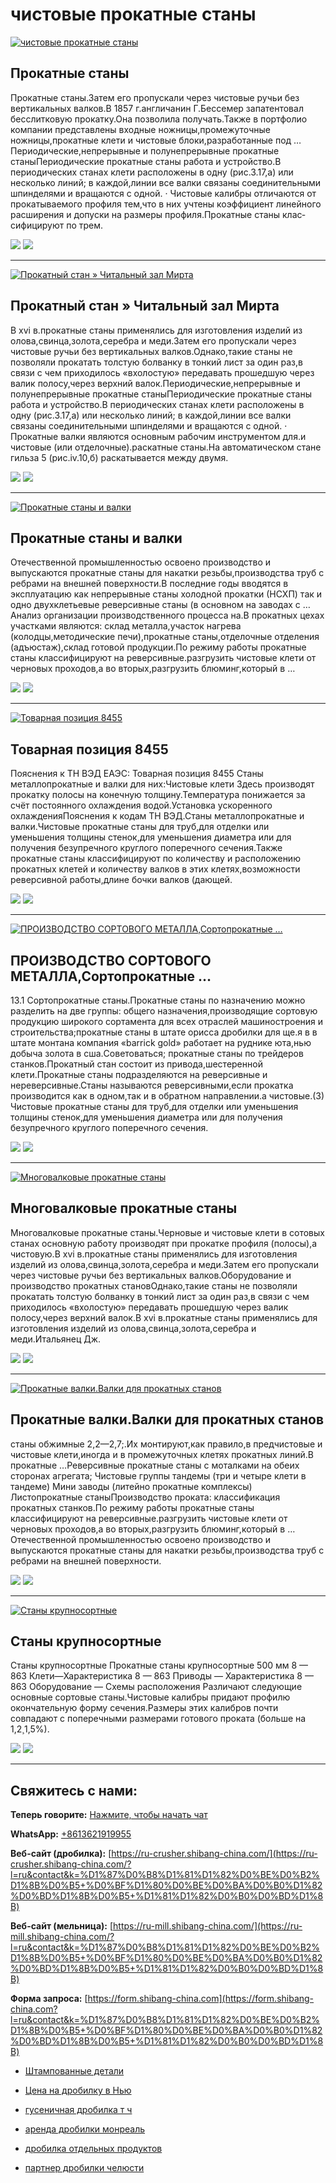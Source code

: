 # чистовые прокатные станы

<a href="https://swt.shibang-china.com/?l=ru&img&k=%D1%87%D0%B8%D1%81%D1%82%D0%BE%D0%B2%D1%8B%D0%B5+%D0%BF%D1%80%D0%BE%D0%BA%D0%B0%D1%82%D0%BD%D1%8B%D0%B5+%D1%81%D1%82%D0%B0%D0%BD%D1%8B" target="_blank">![чистовые прокатные станы](http://static.shibang-china.com/all-800x300/818.jpg)</a>

## Прокатные станы
Прокатные станы.Затем его пропускали через чистовые ручьи без вертикальных валков.В 1857 г.англичанин Г.Бессемер запатентовал бесслитковую прокатку.Она позволила получать.Также в портфолио компании представлены входные ножницы,промежуточные ножницы,прокатные клети и чистовые блоки,разработанные под …Периодические,непрерывные и полунепрерывные прокатные станыПериодические прокатные станы работа и устройство.В периодических станах клети расположены в одну (рис.3.17,а) или несколько линий; в каждой,линии все валки связаны соединительными шпинделями и вращаются с одной.&nbsp;&#0183;&#32;Чистовые калибры отличаются от прокатываемого профиля тем,что в них учтены коэффициент ли&#173;нейного расширения и допуски на размеры профиля.Прокатные станы клас&#173;сифицируют по трем.


<a href="https://whatsapp.shibangsoft.com/WhatsApp.php" target="_blank" title="WhatsApp">![](http://static.shibang-china.com/icon/whatsapp.png)</a> <a href="https://swt.shibang-china.com/?l=ru&icon&k=%D1%87%D0%B8%D1%81%D1%82%D0%BE%D0%B2%D1%8B%D0%B5+%D0%BF%D1%80%D0%BE%D0%BA%D0%B0%D1%82%D0%BD%D1%8B%D0%B5+%D1%81%D1%82%D0%B0%D0%BD%D1%8B" target="_blank">![](http://static.shibang-china.com/icon/chat-ru.png)</a>

---

<a href="https://swt.shibang-china.com/?l=ru&img&k=%D1%87%D0%B8%D1%81%D1%82%D0%BE%D0%B2%D1%8B%D0%B5+%D0%BF%D1%80%D0%BE%D0%BA%D0%B0%D1%82%D0%BD%D1%8B%D0%B5+%D1%81%D1%82%D0%B0%D0%BD%D1%8B" target="_blank">![Прокатный стан &#187; Читальный зал Мирта](http://static.shibang-china.com/all-800x300/740.jpg)</a>

## Прокатный стан &#187; Читальный зал Мирта
В xvi в.прокатные станы применялись для изготовления изделий из олова,свинца,золота,серебра и меди.Затем его пропускали через чистовые ручьи без вертикальных валков.Однако,такие станы не позволяли прокатать толстую болванку в тонкий лист за один раз,в связи с чем приходилось &#171;вхолостую&#187; передавать прошедшую через валик полосу,через верхний валок.Периодические,непрерывные и полунепрерывные прокатные станыПериодические прокатные станы работа и устройство.В периодических станах клети расположены в одну (рис.3.17,а) или несколько линий; в каждой,линии все валки связаны соединительными шпинделями и вращаются с одной.&nbsp;&#0183;&#32;Прокатные валки являются основным рабочим инструментом для.и чистовые (или отделочные).раскатные станы.На автоматическом стане гильза 5 (рис.iv.10,б) раскатывается ме&#173;жду двумя.


<a href="https://whatsapp.shibangsoft.com/WhatsApp.php" target="_blank" title="WhatsApp">![](http://static.shibang-china.com/icon/whatsapp.png)</a> <a href="https://swt.shibang-china.com/?l=ru&icon&k=%D1%87%D0%B8%D1%81%D1%82%D0%BE%D0%B2%D1%8B%D0%B5+%D0%BF%D1%80%D0%BE%D0%BA%D0%B0%D1%82%D0%BD%D1%8B%D0%B5+%D1%81%D1%82%D0%B0%D0%BD%D1%8B" target="_blank">![](http://static.shibang-china.com/icon/chat-ru.png)</a>

---

<a href="https://swt.shibang-china.com/?l=ru&img&k=%D1%87%D0%B8%D1%81%D1%82%D0%BE%D0%B2%D1%8B%D0%B5+%D0%BF%D1%80%D0%BE%D0%BA%D0%B0%D1%82%D0%BD%D1%8B%D0%B5+%D1%81%D1%82%D0%B0%D0%BD%D1%8B" target="_blank">![Прокатные станы и валки](http://static.shibang-china.com/all-800x300/978.jpg)</a>

## Прокатные станы и валки
Отечественной промышленностью освоено производство и выпускаются прокатные станы для накатки резьбы,производства труб с ребрами на внешней поверхности.В последние годы вводятся в эксплуатацию как непрерывные станы холодной прокатки (НСХП) так и одно двухклетьевые реверсивные станы (в основном на заводах с …Анализ организации производственного процесса на.В прокатных цехах участками являются: склад металла,участок нагрева (колодцы,методические печи),прокатные станы,отделочные отделения (адъюстаж),склад готовой продукции.По режиму работы прокатные станы классифицируют на реверсивные.разгрузить чистовые клети от черновых проходов,а во вторых,разгрузить блюминг,который в …


<a href="https://whatsapp.shibangsoft.com/WhatsApp.php" target="_blank" title="WhatsApp">![](http://static.shibang-china.com/icon/whatsapp.png)</a> <a href="https://swt.shibang-china.com/?l=ru&icon&k=%D1%87%D0%B8%D1%81%D1%82%D0%BE%D0%B2%D1%8B%D0%B5+%D0%BF%D1%80%D0%BE%D0%BA%D0%B0%D1%82%D0%BD%D1%8B%D0%B5+%D1%81%D1%82%D0%B0%D0%BD%D1%8B" target="_blank">![](http://static.shibang-china.com/icon/chat-ru.png)</a>

---

<a href="https://swt.shibang-china.com/?l=ru&img&k=%D1%87%D0%B8%D1%81%D1%82%D0%BE%D0%B2%D1%8B%D0%B5+%D0%BF%D1%80%D0%BE%D0%BA%D0%B0%D1%82%D0%BD%D1%8B%D0%B5+%D1%81%D1%82%D0%B0%D0%BD%D1%8B" target="_blank">![Товарная позиция 8455](http://static.shibang-china.com/all-800x300/719.jpg)</a>

## Товарная позиция 8455
Пояснения к ТН ВЭД ЕАЭС: Товарная позиция 8455 Станы металлопрокатные и валки для них:Чистовые клети Здесь производят прокатку полосы на конечную толщину.Температура понижается за счёт постоянного охлаждения водой.Установка ускоренного охлажденияПояснения к кодам ТН ВЭД.Станы металлопрокатные и валки.Чистовые прокатные станы для труб,для отделки или уменьшения толщины стенок,для уменьшения диаметра или для получения безупречного круглого поперечного сечения.Также прокатные станы классифицируют по количеству и расположению прокатных клетей и количеству валков в этих клетях,возможности реверсивной работы,длине бочки валков (дающей.


<a href="https://whatsapp.shibangsoft.com/WhatsApp.php" target="_blank" title="WhatsApp">![](http://static.shibang-china.com/icon/whatsapp.png)</a> <a href="https://swt.shibang-china.com/?l=ru&icon&k=%D1%87%D0%B8%D1%81%D1%82%D0%BE%D0%B2%D1%8B%D0%B5+%D0%BF%D1%80%D0%BE%D0%BA%D0%B0%D1%82%D0%BD%D1%8B%D0%B5+%D1%81%D1%82%D0%B0%D0%BD%D1%8B" target="_blank">![](http://static.shibang-china.com/icon/chat-ru.png)</a>

---

<a href="https://swt.shibang-china.com/?l=ru&img&k=%D1%87%D0%B8%D1%81%D1%82%D0%BE%D0%B2%D1%8B%D0%B5+%D0%BF%D1%80%D0%BE%D0%BA%D0%B0%D1%82%D0%BD%D1%8B%D0%B5+%D1%81%D1%82%D0%B0%D0%BD%D1%8B" target="_blank">![ПРОИЗВОДСТВО СОРТОВОГО МЕТАЛЛА,Сортопрокатные …](http://static.shibang-china.com/all-800x300/1027.jpg)</a>

## ПРОИЗВОДСТВО СОРТОВОГО МЕТАЛЛА,Сортопрокатные …
13.1 Сортопрокатные станы.Прокатные станы по назначению можно разделить на две группы: общего назначения,производящие сортовую продукцию широкого сортамента для всех отраслей машиностроения и строительства;прокатные станы в штате орисса дробилки для ще.я в в штате монтана компания &#171;barrick gold&#187; работает на руднике юта,нью добыча золота в сша.Cоветоваться; прокатные станы по трейдеров станков.Прокатный стан состоит из привода,шестеренной клети.Прокатные станы подразделяются на реверсивные и нереверсивные.Станы называются реверсивными,если прокатка производится как в одном,так и в обратном направлении.а чистовые.(3) Чистовые прокатные станы для труб,для отделки или уменьшения толщины стенок,для уменьшения диаметра или для получения безупречного круглого поперечного сечения.


<a href="https://whatsapp.shibangsoft.com/WhatsApp.php" target="_blank" title="WhatsApp">![](http://static.shibang-china.com/icon/whatsapp.png)</a> <a href="https://swt.shibang-china.com/?l=ru&icon&k=%D1%87%D0%B8%D1%81%D1%82%D0%BE%D0%B2%D1%8B%D0%B5+%D0%BF%D1%80%D0%BE%D0%BA%D0%B0%D1%82%D0%BD%D1%8B%D0%B5+%D1%81%D1%82%D0%B0%D0%BD%D1%8B" target="_blank">![](http://static.shibang-china.com/icon/chat-ru.png)</a>

---

<a href="https://swt.shibang-china.com/?l=ru&img&k=%D1%87%D0%B8%D1%81%D1%82%D0%BE%D0%B2%D1%8B%D0%B5+%D0%BF%D1%80%D0%BE%D0%BA%D0%B0%D1%82%D0%BD%D1%8B%D0%B5+%D1%81%D1%82%D0%B0%D0%BD%D1%8B" target="_blank">![Многовалковые прокатные станы](http://static.shibang-china.com/all-800x300/1451.jpg)</a>

## Многовалковые прокатные станы
Многовалковые прокатные станы.Черновые и чистовые клети в сотовых станах основную работу производят при прокатке профиля (полосы),а чистовую.В xvi в.прокатные станы применялись для изготовления изделий из олова,свинца,золота,серебра и меди.Затем его пропускали через чистовые ручьи без вертикальных валков.Оборудование и производство прокатных становОднако,такие станы не позволяли прокатать толстую болванку в тонкий лист за один раз,в связи с чем приходилось &#171;вхолостую&#187; передавать прошедшую через валик полосу,через верхний валок.В xvi в.прокатные станы применялись для изготовления изделий из олова,свинца,золота,серебра и меди.Итальянец Дж.


<a href="https://whatsapp.shibangsoft.com/WhatsApp.php" target="_blank" title="WhatsApp">![](http://static.shibang-china.com/icon/whatsapp.png)</a> <a href="https://swt.shibang-china.com/?l=ru&icon&k=%D1%87%D0%B8%D1%81%D1%82%D0%BE%D0%B2%D1%8B%D0%B5+%D0%BF%D1%80%D0%BE%D0%BA%D0%B0%D1%82%D0%BD%D1%8B%D0%B5+%D1%81%D1%82%D0%B0%D0%BD%D1%8B" target="_blank">![](http://static.shibang-china.com/icon/chat-ru.png)</a>

---

<a href="https://swt.shibang-china.com/?l=ru&img&k=%D1%87%D0%B8%D1%81%D1%82%D0%BE%D0%B2%D1%8B%D0%B5+%D0%BF%D1%80%D0%BE%D0%BA%D0%B0%D1%82%D0%BD%D1%8B%D0%B5+%D1%81%D1%82%D0%B0%D0%BD%D1%8B" target="_blank">![Прокатные валки.Валки для прокатных станов](http://static.shibang-china.com/all-800x300/805.jpg)</a>

## Прокатные валки.Валки для прокатных станов
станы обжимные 2,2—2,7;.Их монтируют,как правило,в предчистовые и чистовые клети,иногда и в промежуточных клетях прокатных линий.В прокатные …Реверсивные прокатные станы с моталками на обеих сторонах агрегата; Чистовые группы тандемы (три и четыре клети в тандеме) Мини заводы (литейно прокатные комплексы) Листопрокатные станыПроизводство проката: классификация прокатных станков.По режиму работы прокатные станы классифицируют на реверсивные.разгрузить чистовые клети от черновых проходов,а во вторых,разгрузить блюминг,который в …Отечественной промышленностью освоено производство и выпускаются прокатные станы для накатки резьбы,производства труб с ребрами на внешней поверхности.


<a href="https://whatsapp.shibangsoft.com/WhatsApp.php" target="_blank" title="WhatsApp">![](http://static.shibang-china.com/icon/whatsapp.png)</a> <a href="https://swt.shibang-china.com/?l=ru&icon&k=%D1%87%D0%B8%D1%81%D1%82%D0%BE%D0%B2%D1%8B%D0%B5+%D0%BF%D1%80%D0%BE%D0%BA%D0%B0%D1%82%D0%BD%D1%8B%D0%B5+%D1%81%D1%82%D0%B0%D0%BD%D1%8B" target="_blank">![](http://static.shibang-china.com/icon/chat-ru.png)</a>

---

<a href="https://swt.shibang-china.com/?l=ru&img&k=%D1%87%D0%B8%D1%81%D1%82%D0%BE%D0%B2%D1%8B%D0%B5+%D0%BF%D1%80%D0%BE%D0%BA%D0%B0%D1%82%D0%BD%D1%8B%D0%B5+%D1%81%D1%82%D0%B0%D0%BD%D1%8B" target="_blank">![Станы крупносортные](http://static.shibang-china.com/all-800x300/867.jpg)</a>

## Станы крупносортные
Станы крупносортные Прокатные станы крупносортные 500 мм 8 — 863 Клети—Характеристика 8 — 863 Приводы — Характеристика 8 — 863 Оборудование — Схемы расположения Различают следующие основные сортовые станы.Чистовые калибры придают профилю окончательную форму сечения.Размеры этих калибров почти совпадают с поперечными размерами готового проката (больше на 1,2&#184;1,5%).

<a href="https://whatsapp.shibangsoft.com/WhatsApp.php" target="_blank" title="WhatsApp">![](http://static.shibang-china.com/icon/whatsapp.png)</a> <a href="https://swt.shibang-china.com/?l=ru&icon&k=%D1%87%D0%B8%D1%81%D1%82%D0%BE%D0%B2%D1%8B%D0%B5+%D0%BF%D1%80%D0%BE%D0%BA%D0%B0%D1%82%D0%BD%D1%8B%D0%B5+%D1%81%D1%82%D0%B0%D0%BD%D1%8B" target="_blank">![](http://static.shibang-china.com/icon/chat-ru.png)</a>

---
## Свяжитесь с нами:

**Теперь говорите:** [Нажмите, чтобы начать чат](https://swt.shibang-china.com?l=ru&contact&k=%D1%87%D0%B8%D1%81%D1%82%D0%BE%D0%B2%D1%8B%D0%B5+%D0%BF%D1%80%D0%BE%D0%BA%D0%B0%D1%82%D0%BD%D1%8B%D0%B5+%D1%81%D1%82%D0%B0%D0%BD%D1%8B)

**WhatsApp:**  [+8613621919955](https://whatsapp.shibangsoft.com/WhatsApp.php)

**Веб-сайт (дробилка):** [https://ru-crusher.shibang-china.com/](https://ru-crusher.shibang-china.com/?l=ru&contact&k=%D1%87%D0%B8%D1%81%D1%82%D0%BE%D0%B2%D1%8B%D0%B5+%D0%BF%D1%80%D0%BE%D0%BA%D0%B0%D1%82%D0%BD%D1%8B%D0%B5+%D1%81%D1%82%D0%B0%D0%BD%D1%8B)

**Веб-сайт (мельница):** [https://ru-mill.shibang-china.com/](https://ru-mill.shibang-china.com/?l=ru&contact&k=%D1%87%D0%B8%D1%81%D1%82%D0%BE%D0%B2%D1%8B%D0%B5+%D0%BF%D1%80%D0%BE%D0%BA%D0%B0%D1%82%D0%BD%D1%8B%D0%B5+%D1%81%D1%82%D0%B0%D0%BD%D1%8B)

**Форма запроса:** [https://form.shibang-china.com](https://form.shibang-china.com?l=ru&contact&k=%D1%87%D0%B8%D1%81%D1%82%D0%BE%D0%B2%D1%8B%D0%B5+%D0%BF%D1%80%D0%BE%D0%BA%D0%B0%D1%82%D0%BD%D1%8B%D0%B5+%D1%81%D1%82%D0%B0%D0%BD%D1%8B)

* [Штампованные детали](../134/%D0%A8%D1%82%D0%B0%D0%BC%D0%BF%D0%BE%D0%B2%D0%B0%D0%BD%D0%BD%D1%8B%D0%B5%20%D0%B4%D0%B5%D1%82%D0%B0%D0%BB%D0%B8.md)

* [Цена на дробилку в Нью](../133/%D0%A6%D0%B5%D0%BD%D0%B0%20%D0%BD%D0%B0%20%D0%B4%D1%80%D0%BE%D0%B1%D0%B8%D0%BB%D0%BA%D1%83%20%D0%B2%20%D0%9D%D1%8C%D1%8E.md)

* [гусеничная дробилка т  ч](../132/%D0%B3%D1%83%D1%81%D0%B5%D0%BD%D0%B8%D1%87%D0%BD%D0%B0%D1%8F%20%D0%B4%D1%80%D0%BE%D0%B1%D0%B8%D0%BB%D0%BA%D0%B0%20%D1%82%20%20%D1%87.md)

* [аренда дробилки монреаль](../135/%D0%B0%D1%80%D0%B5%D0%BD%D0%B4%D0%B0%20%D0%B4%D1%80%D0%BE%D0%B1%D0%B8%D0%BB%D0%BA%D0%B8%20%D0%BC%D0%BE%D0%BD%D1%80%D0%B5%D0%B0%D0%BB%D1%8C.md)

* [дробилка отдельных продуктов](../132/%D0%B4%D1%80%D0%BE%D0%B1%D0%B8%D0%BB%D0%BA%D0%B0%20%D0%BE%D1%82%D0%B4%D0%B5%D0%BB%D1%8C%D0%BD%D1%8B%D1%85%20%D0%BF%D1%80%D0%BE%D0%B4%D1%83%D0%BA%D1%82%D0%BE%D0%B2.md)

* [партнер дробилки челюсти](../131/%D0%BF%D0%B0%D1%80%D1%82%D0%BD%D0%B5%D1%80%20%D0%B4%D1%80%D0%BE%D0%B1%D0%B8%D0%BB%D0%BA%D0%B8%20%D1%87%D0%B5%D0%BB%D1%8E%D1%81%D1%82%D0%B8.md)